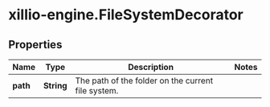 # xillio-engine.FileSystemDecorator

## Properties
Name | Type | Description | Notes
------------ | ------------- | ------------- | -------------
**path** | **String** | The path of the folder on the current file system. | 


